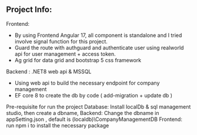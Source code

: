 ## Project Info:

Frontend:
- By using Frontend Angular 17, all component is standalone and I tried involve signal function for this project.
- Guard the route with authguard and authenticate user using realworld api for user management + access token.
- Ag grid for data grid and bootstrap 5 css framework

Backend : .NET8 web api & MSSQL
- Using web api to build the necessary endpoint for company management
- EF core 8 to create the db by code ( add-migration + update db )

Pre-requisite for run the project
Database: Install localDb & sql management studio, then create a dbname, 
Backend: Change the dbname in appSetting.json , default is (localdb)\CompanyManagementDB 
Frontend: run npm i to install the necessary package


